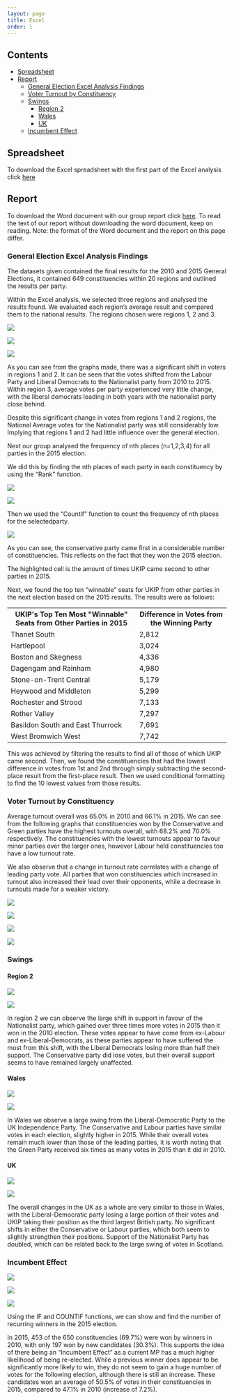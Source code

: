 ```yaml
---
layout: page
title: Excel
order: 1
---
```


## Contents

- [Spreadsheet](#spreadsheet)
- [Report](#report)
	- [General Election Excel Analysis Findings](#general-election-excel-analysis-findings)
	- [Voter Turnout by Constituency](#voter-turnout-by-constituency)
	- [Swings](#swings)
		- [Region 2](#region-2)
		- [Wales](#wales)
		- [UK](#uk)
	- [Incumbent Effect](#incumbent-effect)

## Spreadsheet 

To download the Excel spreadsheet with the first part of the Excel analysis click [here](https://github.com/jamiecayley/MAT1041/raw/gh-pages/files/excel/election-results-section-1.xlsx)

## Report

To download the Word document with our group report click [here](https://github.com/jamiecayley/MAT1041/raw/gh-pages/files/excel-report.docx). To read the text of our report without downloading the word document, keep on reading. Note: the format of the Word document and the report on this page differ.

### General Election Excel Analysis Findings 

The datasets given contained the final results for the 2010 and 2015 General Elections, it contained 649 constituencies within 20 regions and outlined the results per party.

Within the Excel analysis, we selected three regions and analysed the results found. We evaluated each region’s average result and compared them to the national results. The regions chosen were regions 1, 2 and 3. 

![](https://raw.githubusercontent.com/jamiecayley/MAT1041/gh-pages/public/images/image13.png#center)

![](https://raw.githubusercontent.com/jamiecayley/MAT1041/gh-pages/public/images/image13-2.png#center)

![](https://raw.githubusercontent.com/jamiecayley/MAT1041/gh-pages/public/images/image13-3.png#center)

As you can see from the graphs made, there was a significant shift in­ voters in regions 1 and 2. It can be seen that the votes shifted from the Labour Party and Liberal Democrats to the Nationalist party from 2010 to 2015. Within region 3, average votes per party experienced very little change, with the liberal democrats leading in both years with the nationalist party close behind. 

Despite this significant change in votes from regions 1 and 2 regions, the National Average votes for the Nationalist party was still considerably low. Implying that regions 1 and 2 had little influence over the general election.

Next our group analysed the frequency of nth places (n=1,2,3,4) for all parties in the 2015 election. 

We did this by finding the nth places of each party in each constituency by using the “Rank” function.

![](https://raw.githubusercontent.com/jamiecayley/MAT1041/gh-pages/public/images/image14.png#center)

![](https://raw.githubusercontent.com/jamiecayley/MAT1041/gh-pages/public/images/image15.png#center)


Then we used the “Countif” function to count the frequency of nth places for the selectedparty.

![](https://raw.githubusercontent.com/jamiecayley/MAT1041/gh-pages/public/images/image16.png#center)

As you can see, the conservative party came first in a considerable number of constituencies. This reflects on the fact that they won the 2015 election.

The highlighted cell is the amount of times UKIP came second to other parties in 2015.

Next, we found the top ten “winnable” seats for UKIP from other parties in the next election based on the 2015 results. The results were as follows:

<table>

<tbody>

<tr>

<th>UKIP's Top Ten Most "Winnable" Seats from Other Parties in 2015</th>

<th>Difference in Votes from the Winning Party</th>


</tr>

<tr class="even">

<td>Thanet South</td>

<td>2,812</td>


</tr>

<tr>

<td>Hartlepool</td>

<td>3,024</td>


</tr>

<tr class="even">

<td>Boston and Skegness</td>

<td>4,336</td>


</tr>

<tr>

<td>Dagengam and Rainham</td>

<td>4,980</td>


</tr>

<tr class="even">

<td>Stone-on-Trent Central</td>

<td>5,179</td>


</tr>

<tr>

<td>Heywood and Middleton</td>

<td>5,299</td>


</tr>

<tr class="even">

<td>Rochester and Strood</td>

<td>7,133</td>


</tr>

<tr>

<td>Rother Valley</td>

<td>7,297</td>


</tr>

<tr class="even">

<td>Basildon South and East Thurrock</td>

<td>7,691</td>


</tr>

<tr>

<td>West Bromwich West</td>

<td>7,742</td>


</tr>

</tbody>

</table>


This was achieved by filtering the results to find all of those of which UKIP came second. Then, we found the constituencies that had the lowest difference in votes from 1st and 2nd through simply subtracting the second-place result from the first-place result. Then we used conditional formatting to find the 10 lowest values from those results.

### Voter Turnout by Constituency 

Average turnout overall was 65.0% in 2010 and 66.1% in 2015.
We can see from the following graphs that constituencies won by the Conservative and Green parties have the highest turnouts overall, with 68.2% and 70.0% respectively. The constituencies with the lowest turnouts appear to favour minor parties over the larger ones, however Labour held constituencies too have a low turnout rate.

We also observe that a change in turnout rate correlates with a change of leading party vote. All parties that won constituencies which increased in turnout also increased their lead over their opponents, while a decrease in turnouts made for a weaker victory.

![](https://raw.githubusercontent.com/jamiecayley/MAT1041/gh-pages/public/images/image17.png#center)

![](https://raw.githubusercontent.com/jamiecayley/MAT1041/gh-pages/public/images/image18.png#center)

![](https://raw.githubusercontent.com/jamiecayley/MAT1041/gh-pages/public/images/image19.png#center) 

![](https://raw.githubusercontent.com/jamiecayley/MAT1041/gh-pages/public/images/image20.png#center) 


### Swings 

#### Region 2

![](https://raw.githubusercontent.com/jamiecayley/MAT1041/gh-pages/public/images/image21.png#center)

![](https://raw.githubusercontent.com/jamiecayley/MAT1041/gh-pages/public/images/image22.png#center) 

In region 2 we can observe the large shift in support in favour of the Nationalist party, which gained over three times more votes in 2015 than it won in the 2010 election. These votes appear to have come from ex-Labour and ex-Liberal-Democrats, as these parties appear to have suffered the most from this shift, with the Liberal Democrats losing more than half their support. The Conservative party did lose votes, but their overall support seems to have remained largely unaffected.

#### Wales 

![](https://raw.githubusercontent.com/jamiecayley/MAT1041/gh-pages/public/images/image23.png#center)

![](https://raw.githubusercontent.com/jamiecayley/MAT1041/gh-pages/public/images/image24.png#center)

In Wales we observe a large swing from the Liberal-Democratic Party to the UK Independence Party. The Conservative and Labour parties have similar votes in each election, slightly higher in 2015. While their overall votes remain much lower than those of the leading parties, it is worth noting that the Green Party received six times as many votes in 2015 than it did in 2010.

#### UK

![](https://raw.githubusercontent.com/jamiecayley/MAT1041/gh-pages/public/images/image25.png#center)

![](https://raw.githubusercontent.com/jamiecayley/MAT1041/gh-pages/public/images/image26.png#center)

The overall changes in the UK as a whole are very similar to those in Wales, with the Liberal-Democratic party losing a large portion of their votes and UKIP taking their position as the third largest British party. No significant shifts in either the Conservative or Labour parties, which both seem to slightly strengthen their positions. Support of the Nationalist Party has doubled, which can be related back to the large swing of votes in Scotland.

### Incumbent Effect

![](https://raw.githubusercontent.com/jamiecayley/MAT1041/gh-pages/public/images/image27.png#center)

![](https://raw.githubusercontent.com/jamiecayley/MAT1041/gh-pages/public/images/image28.png#center) 

![](https://raw.githubusercontent.com/jamiecayley/MAT1041/gh-pages/public/images/image29.png#center) 

Using the IF and COUNTIF functions, we can show and find the number of recurring winners in the 2015 election.

In 2015, 453 of the 650 constituencies (69.7%) were won by winners in 2010, with only 197 won by new candidates (30.3%). This supports the idea of there being an “Incumbent Effect” as a current MP has a much higher likelihood of being re-elected. While a previous winner does appear to be significantly more likely to win, they do not seem to gain a huge number of votes for the following election, although there is still an increase. These candidates won an average of 50.5% of votes in their constituencies in 2015, compared to 47.1% in 2010 (increase of 7.2%).



